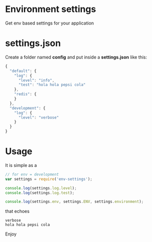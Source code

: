 Environment settings
====================

Get env based settings for your application

# settings.json

Create a folder named **config** and put inside a **settings.json** like this:

```js
{
  "default": {
    "log": {
      "level": "info",
      "test": "hola hola pepsi cola"
    },
    "redis": {
    }
  },
  "development": {
    "log": {
      "level": "verbose"
    }
  }
}
```

# Usage

It is simple as a

```js
// for env = development
var settings = require('env-settings');

console.log(settings.log.level);
console.log(settings.log.test);

console.log(settings.env, settings.ENV, settings.environment);
```

that echoes

```
verbose
hola hola pepsi cola
```

Enjoy

